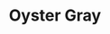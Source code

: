 ---
language: id
layout: product-item
title: Oyster Gray
description: Description in &amp; Oyster Gray
keyword: keyword in Oyster Gray
image: /images/Oyster-Gray-Soft-Canvas.jpg
sub-title: Panel &#58; Soft Canvas
article-1: Custom size upon order<br>Thickness &#58; 1/2″ <br>Panel &#58; Soft Canvas <br>Color &#58; Light to dark gray <br>
title-right: Oyster Gray
article-right: Oyster Gray
title-2: Oyster Gray
article-2: Oyster Gray
article-3: Oyster Gray
alt-slide1: Oyster Gray
alt-slide2: Oyster Gray
alt-slide3: Oyster Gray
slide1: /images/Oyster-Gray-Soft-Canvas.jpg
slide2: /images/Oyster-Gray-Soft-Canvas.jpg
slide3: /images/Oyster-Gray-Soft-Canvas.jpg
---